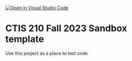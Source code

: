 [![Open in Visual Studio Code](https://classroom.github.com/assets/open-in-vscode-718a45dd9cf7e7f842a935f5ebbe5719a5e09af4491e668f4dbf3b35d5cca122.svg)](https://classroom.github.com/online_ide?assignment_repo_id=11762903&assignment_repo_type=AssignmentRepo)
# CTIS 210 Fall 2023 Sandbox template

Use this project as a place to test code
